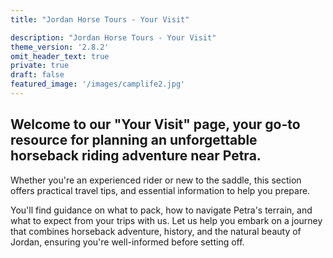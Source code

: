 ```yaml
---
title: "Jordan Horse Tours - Your Visit"

description: "Jordan Horse Tours - Your Visit"
theme_version: '2.8.2'
omit_header_text: true
private: true
draft: false
featured_image: '/images/camplife2.jpg'
---
```


## Welcome to our "Your Visit" page, your go-to resource for planning an unforgettable horseback riding adventure near Petra. 

Whether you're an experienced rider or new to the saddle, this section offers practical travel tips, and essential information to help you prepare.


You'll find guidance on what to pack, how to navigate Petra's terrain, and what to expect from your trips with us.  Let us help you embark on a journey that combines horseback adventure, history, and the natural beauty of Jordan, ensuring you're well-informed before setting off.




